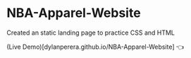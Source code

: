 # NBA-Apparel-Website
Created an static landing page to practice CSS and HTML

(Live Demo)[dylanperera.github.io/NBA-Apparel-Website] :point_left:
